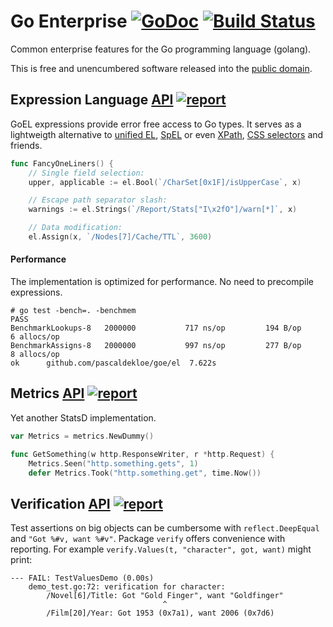 # Go Enterprise [![GoDoc](https://godoc.org/github.com/pascaldekloe/goe?status.svg)](https://godoc.org/github.com/pascaldekloe/goe) [![Build Status](https://travis-ci.org/pascaldekloe/goe.svg?branch=master)](https://travis-ci.org/pascaldekloe/goe)

Common enterprise features for the Go programming language (golang).

This is free and unencumbered software released into the
[public domain](http://creativecommons.org/publicdomain/zero/1.0).


## Expression Language [API](http://godoc.org/github.com/pascaldekloe/goe/el) [![report](https://cover.run/go/github.com/pascaldekloe/goe/el.svg)](https://cover.run/go/github.com/pascaldekloe/goe/el)

GoEL expressions provide error free access to Go types.
It serves as a lightweigth alternative to [unified EL](https://docs.oracle.com/javaee/5/tutorial/doc/bnahq.html), [SpEL](http://docs.spring.io/spring/docs/current/spring-framework-reference/html/expressions.html) or even [XPath](http://www.w3.org/TR/xpath), [CSS selectors](http://www.w3.org/TR/css3-selectors) and friends.

``` Go
func FancyOneLiners() {
	// Single field selection:
	upper, applicable := el.Bool(`/CharSet[0x1F]/isUpperCase`, x)

	// Escape path separator slash:
	warnings := el.Strings(`/Report/Stats["I\x2fO"]/warn[*]`, x)

	// Data modification:
	el.Assign(x, `/Nodes[7]/Cache/TTL`, 3600)
```

#### Performance

The implementation is optimized for performance. No need to precompile expressions.

```
# go test -bench=. -benchmem
PASS
BenchmarkLookups-8	 2000000	       717 ns/op	     194 B/op	       6 allocs/op
BenchmarkAssigns-8	 2000000	       997 ns/op	     277 B/op	       8 allocs/op
ok  	github.com/pascaldekloe/goe/el	7.622s
```


## Metrics [API](https://godoc.org/github.com/pascaldekloe/goe/metrics) [![report](https://cover.run/go/github.com/pascaldekloe/goe/metrics.svg)](https://cover.run/go/github.com/pascaldekloe/goe/metrics)

Yet another StatsD implementation.

``` Go
var Metrics = metrics.NewDummy()

func GetSomething(w http.ResponseWriter, r *http.Request) {
	Metrics.Seen("http.something.gets", 1)
	defer Metrics.Took("http.something.get", time.Now())
```


## Verification [API](http://godoc.org/github.com/pascaldekloe/goe/verify) [![report](https://cover.run/go/github.com/pascaldekloe/goe/verify.svg)](https://cover.run/go/github.com/pascaldekloe/goe/verify)

Test assertions on big objects can be cumbersome with ```reflect.DeepEqual``` and ```"Got %#v, want %#v"```.
Package `verify` offers convenience with reporting. For example `verify.Values(t, "character", got, want)` might print:

```
--- FAIL: TestValuesDemo (0.00s)
	demo_test.go:72: verification for character:
		/Novel[6]/Title: Got "Gold Finger", want "Goldfinger"
		                          ^
		/Film[20]/Year: Got 1953 (0x7a1), want 2006 (0x7d6)
```
